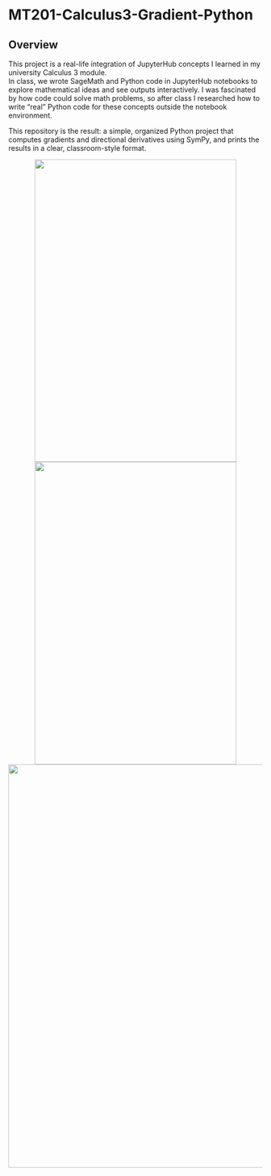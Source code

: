 # MT201-Calculus3-Gradient-Python

## Overview

This project is a real-life integration of JupyterHub concepts I learned in my university Calculus 3 module.  
In class, we wrote SageMath and Python code in JupyterHub notebooks to explore mathematical ideas and see outputs interactively. I was fascinated by how code could solve math problems, so after class I researched how to write “real” Python code for these concepts outside the notebook environment.

This repository is the result: a simple, organized Python project that computes gradients and directional derivatives using SymPy, and prints the results in a clear, classroom-style format.

<div align="center">
  <img src="https://github.com/user-attachments/assets//03b5a986-3217-47ed-a83a-3b7072b5bac5" height= "600" width="400" />
  <img src="https://github.com/user-attachments/assets//c10ae012-f9a5-4271-92ad-894cc7e12da1" height= "600" width="400" />
</div>




<div align="center">
  <img src="https://github.com/user-attachments/assets/508db117-8e7b-47ee-b6c5-347325daf3c3" width="800" />
</div>
